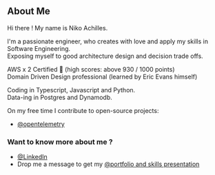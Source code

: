 ## About Me

Hi there ! My name is Niko Achilles.

I'm a passionate engineer, who creates with love and apply my skills in Software Engineering.  
Exposing myself to good architecture design and decision trade offs.

AWS x 2 Certified 🏅 (high scores: above 930 / 1000 points)  
Domain Driven Design professional (learned by Eric Evans himself)

Coding in Typescript, Javascript and Python.  
Data-ing in Postgres and Dynamodb.

On my free time I contribute to open-source projects:  
- [@opentelemetry](https://github.com/open-telemetry/opentelemetry-js)

### Want to know more about me ?

- [@LinkedIn](https://www.linkedin.com/in/niko-achilles-kokkinos/)
- Drop me a message to get my [@portfolio and skills presentation](https://nikolaoskokkinos.wordpress.com/2016/04/18/projects-and-skills-niko-kokkinos/)
